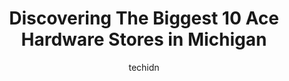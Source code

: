 ---
layout: ampstory
image: https://i0.wp.com/www.depkes.org/wp-content/uploads/2023/06/ace-hardware-0-in-michigan-1685967922.jpeg?resize=640,853
author: techidn
featured: false
description: Discover the impressive array of Ace Hardware options in Michigan, where you can find 10 of the largest Ace Hardware establishments in the area. From renowned classics to hidden gems, Michig
title: Discovering The Biggest 10 Ace Hardware Stores in Michigan
cover:
   title: Discovering The Biggest 10 Ace Hardware Stores in Michigan
   subtitle: Rickpate
   background: https://www.depkes.org/wp-content/uploads/2023/06/ace-hardware-0-in-michigan-1685967922.jpeg

pages: 
 - layout: thirds
   top: <h1>#1 Great Lakes Ace</h1>
   bottom: "<p>You cant go wrong WITH Great Lakes Ace Hardware... Ever... They have almost anything and about any you want from yard work to small home improvement project supplies. To</p>"
   background: https://www.depkes.org/wp-content/uploads/2023/06/ace-hardware-1-in-michigan-1685967923.jpeg
   backgroundblur: true
 - layout: thirds
   top: <h1>#2 Baldwin Ace Hardware</h1>
   bottom: "<p>6785 S Michigan 37, Baldwin, MI 49304, United States</p>"
   background: https://www.depkes.org/wp-content/uploads/2023/06/ace-hardware-2-in-michigan-1685967924.jpeg
   cta:
      link: https://www.depkes.org/blog/discovering-the-biggest-10-ace-hardware-stores-in-michigan/
      text: Discovering The Biggest 10 Ace Hardware Stores in Michigan
 - layout: thirds
   top: <h1>#3 Ace Hardware & Sports</h1>
   bottom: "<p>419 E Main St, Midland, MI 48640, United States</p>"
   background: https://www.depkes.org/wp-content/uploads/2023/06/ace-hardware-3-in-michigan-1685967924.jpeg
   cta:
      link: https://www.depkes.org/blog/discovering-the-biggest-10-ace-hardware-stores-in-michigan/
      text: Discovering The Biggest 10 Ace Hardware Stores in Michigan
 - layout: thirds
   top: <h1>#4 Great Lakes Ace</h1>
   bottom: "<p>45645 Van Dyke Ave, Utica, MI 48317, United States</p>"
   background: https://images.unsplash.com/photo-1608411404720-c8f0417bcdba?ixlib=rb-4.0.3&ixid=MnwxMjA3fDB8MHxwaG90by1wYWdlfHx8fGVufDB8fHx8&auto=format&fit=crop&w=640&h=853&q=80
   cta:
      link: https://www.depkes.org/blog/discovering-the-biggest-10-ace-hardware-stores-in-michigan/
      text: Discovering The Biggest 10 Ace Hardware Stores in Michigan
 - layout: thirds
   top: <h1>#5 Gladwin Ace Hardware</h1>
   bottom: "<p>630 N Silverleaf St, Gladwin, MI 48624, United States</p>"
   background: https://images.unsplash.com/photo-1614648718611-0635f29016cb?ixlib=rb-4.0.3&ixid=MnwxMjA3fDB8MHxwaG90by1wYWdlfHx8fGVufDB8fHx8&auto=format&fit=crop&w=640&h=853&q=80
   cta:
      link: https://www.depkes.org/blog/discovering-the-biggest-10-ace-hardware-stores-in-michigan/
      text: Discovering The Biggest 10 Ace Hardware Stores in Michigan
 - layout: thirds
   top: <h1>#6 Great Lakes Ace</h1>
   bottom: "<p>22611 Michigan Ave, Dearborn, MI 48124, United States</p>"
   background: https://images.unsplash.com/photo-1531169509526-f8f1fdaa4a67?ixlib=rb-4.0.3&ixid=MnwxMjA3fDB8MHxwaG90by1wYWdlfHx8fGVufDB8fHx8&auto=format&fit=crop&w=640&h=853&q=80
   cta:
      link: https://www.depkes.org/blog/discovering-the-biggest-10-ace-hardware-stores-in-michigan/
      text: Discovering The Biggest 10 Ace Hardware Stores in Michigan
 - layout: thirds
   top: <h1>#7 Louis Ace Hardware</h1>
   bottom: "<p>917 E McNichols Rd, Detroit, MI 48203, United States</p>"
   background: https://images.unsplash.com/photo-1510906594845-bc082582c8cc?ixlib=rb-4.0.3&ixid=MnwxMjA3fDB8MHxwaG90by1wYWdlfHx8fGVufDB8fHx8&auto=format&fit=crop&w=640&h=853&q=80
   cta:
      link: https://www.depkes.org/blog/discovering-the-biggest-10-ace-hardware-stores-in-michigan/
      text: Discovering The Biggest 10 Ace Hardware Stores in Michigan
 - layout: thirds
   middle: Continue reading...
   background: https://images.unsplash.com/photo-1549241520-425e3dfc01cb?ixlib=rb-4.0.3&ixid=MnwxMjA3fDB8MHxwaG90by1wYWdlfHx8fGVufDB8fHx8&auto=format&fit=crop&w=640&h=853&q=80
   cta:
      link: https://www.depkes.org/blog/discovering-the-biggest-10-ace-hardware-stores-in-michigan/
      text: Discovering The Biggest 10 Ace Hardware Stores in Michigan
      
---